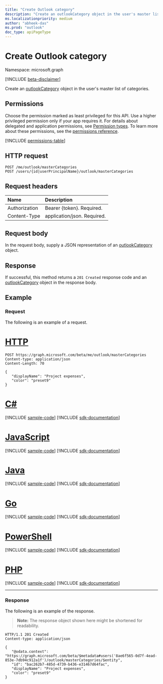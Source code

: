 ```yaml
---
title: "Create Outlook category"
description: "Create an outlookCategory object in the user's master list of categories."
ms.localizationpriority: medium
author: "abheek-das"
ms.prod: "outlook"
doc_type: apiPageType
---
```


# Create Outlook category

Namespace: microsoft.graph

[!INCLUDE [beta-disclaimer](../../includes/beta-disclaimer.md)]

Create an [outlookCategory](../resources/outlookcategory.md) object in the user's master list of categories.

## Permissions
Choose the permission marked as least privileged for this API. Use a higher privileged permission only if your app requires it. For details about delegated and application permissions, see [Permission types](/graph/permissions-overview#permission-types). To learn more about these permissions, see the [permissions reference](/graph/permissions-reference).

<!-- { "blockType": "permissions", "name": "outlookuser_post_mastercategories" } -->
[!INCLUDE [permissions-table](../includes/permissions/outlookuser-post-mastercategories-permissions.md)]

## HTTP request
<!-- { "blockType": "ignored" } -->
```http
POST /me/outlook/masterCategories
POST /users/{id|userPrincipalName}/outlook/masterCategories
```
## Request headers
| Name       | Description|
|:---------------|:----------|
| Authorization  | Bearer {token}. Required. |
|Content-Type|application/json. Required.|

## Request body
In the request body, supply a JSON representation of an [outlookCategory](../resources/outlookcategory.md) object.

## Response

If successful, this method returns a `201 Created` response code and an [outlookCategory](../resources/outlookcategory.md) object in the response body.

## Example
### Request
The following is an example of a request.

# [HTTP](#tab/http)
<!-- {
  "blockType": "request",
  "name": "create_outlookcategory_from_outlookuser"
}-->
```http
POST https://graph.microsoft.com/beta/me/outlook/masterCategories
Content-type: application/json
Content-Length: 70

{
   "displayName": "Project expenses",
   "color": "preset9"
}
```

# [C#](#tab/csharp)
[!INCLUDE [sample-code](../includes/snippets/csharp/create-outlookcategory-from-outlookuser-csharp-snippets.md)]
[!INCLUDE [sdk-documentation](../includes/snippets/snippets-sdk-documentation-link.md)]

# [JavaScript](#tab/javascript)
[!INCLUDE [sample-code](../includes/snippets/javascript/create-outlookcategory-from-outlookuser-javascript-snippets.md)]
[!INCLUDE [sdk-documentation](../includes/snippets/snippets-sdk-documentation-link.md)]

# [Java](#tab/java)
[!INCLUDE [sample-code](../includes/snippets/java/create-outlookcategory-from-outlookuser-java-snippets.md)]
[!INCLUDE [sdk-documentation](../includes/snippets/snippets-sdk-documentation-link.md)]

# [Go](#tab/go)
[!INCLUDE [sample-code](../includes/snippets/go/create-outlookcategory-from-outlookuser-go-snippets.md)]
[!INCLUDE [sdk-documentation](../includes/snippets/snippets-sdk-documentation-link.md)]

# [PowerShell](#tab/powershell)
[!INCLUDE [sample-code](../includes/snippets/powershell/create-outlookcategory-from-outlookuser-powershell-snippets.md)]
[!INCLUDE [sdk-documentation](../includes/snippets/snippets-sdk-documentation-link.md)]

# [PHP](#tab/php)
[!INCLUDE [sample-code](../includes/snippets/php/create-outlookcategory-from-outlookuser-php-snippets.md)]
[!INCLUDE [sdk-documentation](../includes/snippets/snippets-sdk-documentation-link.md)]

---

### Response
The following is an example of the response. 
>**Note:** The response object shown here might be shortened for readability.
<!-- {
  "blockType": "response",
  "truncated": true,
  "@odata.type": "microsoft.graph.outlookCategory"
} -->
```http
HTTP/1.1 201 Created
Content-type: application/json

{
   "@odata.context": "https://graph.microsoft.com/beta/$metadata#users('8ae6f565-0d7f-4ead-853e-7db94c912a1f')/outlook/masterCategories/$entity",
   "id": "bac262b7-485d-4739-b436-e31467d64fac",
   "displayName": "Project expenses",
   "color": "preset9"
}
```

<!-- uuid: 8fcb5dbc-d5aa-4681-8e31-b001d5168d79
2015-10-25 14:57:30 UTC -->
<!--
{
  "type": "#page.annotation",
  "description": "Create outlookCategory",
  "keywords": "",
  "section": "documentation",
  "tocPath": "",
  "suppressions": [
  ]
}
-->


